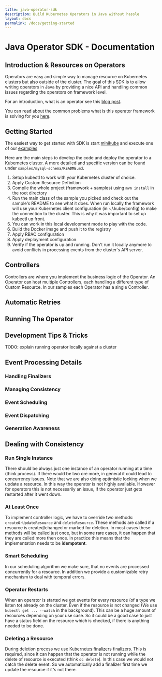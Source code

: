 ```yaml
---
title: java-operator-sdk
description: Build Kubernetes Operators in Java without hassle
layout: docs
permalink: /docs/getting-started
---
```


# Java Operator SDK - Documentation

## Introduction & Resources on Operators

Operators are easy and simple way to manage resource on Kubernetes clusters but
also outside of the cluster. The goal of this SDK is to allow writing operators in Java by
providing a nice API and handling common issues regarding the operators on framework level.
   
For an introduction, what is an operator see this [blog post](https://blog.container-solutions.com/kubernetes-operators-explained).

You can read about the common problems what is this operator framework is solving for you [here](https://blog.container-solutions.com/a-deep-dive-into-the-java-operator-sdk).

## Getting Started

The easiest way to get started with SDK is start [minikube](https://kubernetes.io/docs/tasks/tools/install-minikube/) and 
execute one of our [examples](https://github.com/java-operator-sdk/samples/tree/main/mysql-schema)

Here are the main steps to develop the code and deploy the operator to a Kubernetes cluster. A more detailed and specific
version can be found under `samples/mysql-schema/README.md`.

1. Setup kubectl to work with your Kubernetes cluster of choice.
1. Apply Custom Resource Definition
1. Compile the whole project (framework + samples) using `mvn install` in the root directory
1. Run the main class of the sample you picked and check out the sample's README to see what it does.
When run locally the framework will use your Kubernetes client configuration (in ~/.kube/config) to make the connection
to the cluster. This is why it was important to set up kubectl up front.
1. You can work in this local development mode to play with the code.
1. Build the Docker image and push it to the registry
1. Apply RBAC configuration
1. Apply deployment configuration
1. Verify if the operator is up and running. Don't run it locally anymore to avoid conflicts in processing events from 
the cluster's API server.

## Controllers
Controllers are where you implement the business logic of the Operator. An Operator can host multiple Controllers, 
each handling a different type of Custom Resource. In our samples each Operator has a single Controller. 

## Automatic Retries

## Running The Operator

## Development Tips & Tricks

TODO: explain running operator locally against a cluster

## Event Processing Details
### Handling Finalizers
### Managing Consistency
### Event Scheduling
### Event Dispatching 
### Generation Awareness

## Dealing with Consistency 

### Run Single Instance

There should be always just one instance of an operator running at a time (think process). If there would be 
two ore more, in general it could lead to concurrency issues. Note that we are also doing optimistic locking when we update a resource.
In this way the operator is not highly available. However for operators this is not necessarily an issue, 
if the operator just gets restarted after it went down. 

### At Least Once

To implement controller logic, we have to override two methods: `createOrUpdateResource` and `deleteResource`. 
These methods are called if a resource is created/changed or marked for deletion. In most cases these methods will be
called just once, but in some rare cases, it can happen that they are called more then once. In practice this means that the 
implementation needs to be **idempotent**.    

### Smart Scheduling

In our scheduling algorithm we make sure, that no events are processed concurrently for a resource. In addition we provide
a customizable retry mechanism to deal with temporal errors.

### Operator Restarts

When an operator is started we got events for every resource (of a type we listen to) already on the cluster. Even if the resource is not changed 
(We use `kubectl get ... --watch` in the background). This can be a huge amount of resources depending on your use case.
So it could be a good case to just have a status field on the resource which is checked, if there is anything needed to be done.

### Deleting a Resource

During deletion process we use [Kubernetes finalizers](https://kubernetes.io/docs/tasks/access-kubernetes-api/custom-resources/custom-resource-definitions/#finalizers 
"Kubernetes docs") finalizers. This is required, since it can happen that the operator is not running while the delete 
of resource is executed (think `oc delete`). In this case we would not catch the delete event. So we automatically add a
finalizer first time we update the resource if it's not there. 
